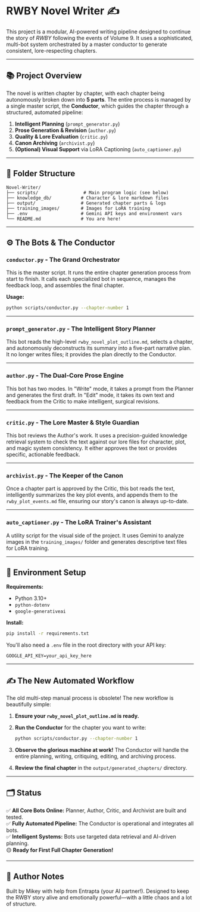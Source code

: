 # RWBY Novel Writer ✍️

This project is a modular, AI-powered writing pipeline designed to continue the story of *RWBY* following the events of Volume 9. It uses a sophisticated, multi-bot system orchestrated by a master conductor to generate consistent, lore-respecting chapters.

---

## 📚 Project Overview

The novel is written chapter by chapter, with each chapter being autonomously broken down into **5 parts**. The entire process is managed by a single master script, the **Conductor**, which guides the chapter through a structured, automated pipeline:

1.  **Intelligent Planning** (`prompt_generator.py`)
2.  **Prose Generation & Revision** (`author.py`)
3.  **Quality & Lore Evaluation** (`critic.py`)
4.  **Canon Archiving** (`archivist.py`)
5.  **(Optional) Visual Support** via LoRA Captioning (`auto_captioner.py`)

---

## 📁 Folder Structure

```text
Novel-Writer/
├── scripts/                 # Main program logic (see below)
├── knowledge_db/           # Character & lore markdown files
├── output/                 # Generated chapter parts & logs
├── training_images/        # Images for LoRA training
├── .env                    # Gemini API keys and environment vars
└── README.md               # You are here!
````

-----

## ⚙️ The Bots & The Conductor

### `conductor.py` - The Grand Orchestrator

This is the master script. It runs the entire chapter generation process from start to finish. It calls each specialized bot in sequence, manages the feedback loop, and assembles the final chapter.

**Usage:**

```bash
python scripts/conductor.py --chapter-number 1
```

-----

### `prompt_generator.py` - The Intelligent Story Planner

This bot reads the high-level `rwby_novel_plot_outline.md`, selects a chapter, and autonomously deconstructs its summary into a five-part narrative plan. It no longer writes files; it provides the plan directly to the Conductor.

-----

### `author.py` - The Dual-Core Prose Engine

This bot has two modes. In "Write" mode, it takes a prompt from the Planner and generates the first draft. In "Edit" mode, it takes its own text and feedback from the Critic to make intelligent, surgical revisions.

-----

### `critic.py` - The Lore Master & Style Guardian

This bot reviews the Author's work. It uses a precision-guided knowledge retrieval system to check the text against our lore files for character, plot, and magic system consistency. It either approves the text or provides specific, actionable feedback.

-----

### `archivist.py` - The Keeper of the Canon

Once a chapter part is approved by the Critic, this bot reads the text, intelligently summarizes the key plot events, and appends them to the `rwby_plot_events.md` file, ensuring our story's canon is always up-to-date.

-----

### `auto_captioner.py` - The LoRA Trainer's Assistant

A utility script for the visual side of the project. It uses Gemini to analyze images in the `training_images/` folder and generates descriptive text files for LoRA training.

-----

## 🧪 Environment Setup

**Requirements:**

- Python 3.10+
- `python-dotenv`
- `google-generativeai`

**Install:**

```bash
pip install -r requirements.txt
```

You'll also need a `.env` file in the root directory with your API key:

```text
GOOGLE_API_KEY=your_api_key_here
```

-----

## ✍️ The New Automated Workflow

The old multi-step manual process is obsolete\! The new workflow is beautifully simple:

1. **Ensure your `rwby_novel_plot_outline.md` is ready.**
2. **Run the Conductor** for the chapter you want to write:

    ```bash
    python scripts/conductor.py --chapter-number 1
    ```

3. **Observe the glorious machine at work\!** The Conductor will handle the entire planning, writing, critiquing, editing, and archiving process.
4. **Review the final chapter** in the `output/generated_chapters/` directory.

-----

## 🗂️ Status

✅ **All Core Bots Online:** Planner, Author, Critic, and Archivist are built and tested.  
✅ **Fully Automated Pipeline:** The Conductor is operational and integrates all bots.  
✅ **Intelligent Systems:** Bots use targeted data retrieval and AI-driven planning.  
🟡 **Ready for First Full Chapter Generation\!**

-----

## 🔧 Author Notes

Built by Mikey with help from Entrapta (your AI partner\!). Designed to keep the RWBY story alive and emotionally powerful—with a little chaos and a lot of structure.
